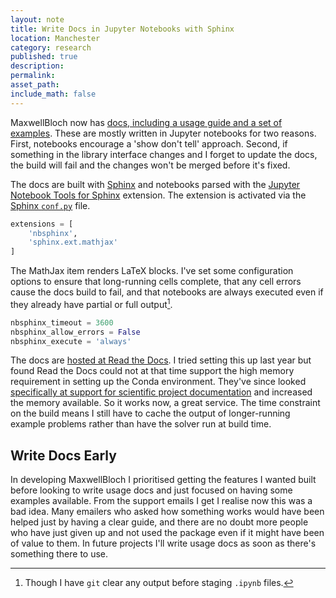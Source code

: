 ```yaml
---
layout: note
title: Write Docs in Jupyter Notebooks with Sphinx
location: Manchester
category: research
published: true
description:
permalink:
asset_path:
include_math: false
---
```


MaxwellBloch now has [docs, including a usage guide and a set of
examples][mb-docs]. These are mostly written in Jupyter notebooks for two
reasons. First, notebooks encourage a 'show don't tell' approach. Second, if
something in the library interface changes and I forget to update the docs, the
build will fail and the changes won't be merged before it's fixed.

The docs are built with [Sphinx][sphinx] and notebooks parsed with the [Jupyter
Notebook Tools for Sphinx][nbsphinx] extension. The extension is activated via
the [Sphinx `conf.py`][conf] file.
```py
extensions = [
    'nbsphinx',
    'sphinx.ext.mathjax'
]
```
The MathJax item renders LaTeX blocks. I've set some configuration options to
ensure that long-running cells complete, that any cell errors cause the docs
build to fail, and that notebooks are always executed even if they already have
partial or full output[^1].
```py
nbsphinx_timeout = 3600
nbsphinx_allow_errors = False
nbsphinx_execute = 'always'
```

The docs are [hosted at Read the Docs][mb-docs]. I tried setting this up last
year but found Read the Docs could not at that time support the high memory
requirement in setting up the Conda environment. They've since looked
[specifically at support for scientific project documentation][rtd-conda] and
increased the memory available. So it works now, a great service. The time
constraint on the build means I still have to cache the output of longer-running
example problems rather than have the solver run at build time.

## Write Docs Early

In developing MaxwellBloch I prioritised getting the features I wanted built
before looking to write usage docs and just focused on having some examples
available. From the support emails I get I realise now this was a bad idea. Many
emailers who asked how something works would have been helped just by having a
clear guide, and there are no doubt more people who have just given up and not
used the package even if it might have been of value to them. In future projects
I'll write usage docs as soon as there's something there to use.

[^1]: Though I have `git` clear any output before staging `.ipynb` files.

[sphinx]: https://www.sphinx-doc.org/
[mb-docs]: https://maxwellbloch.readthedocs.io/
[conf]: https://github.com/tpogden/maxwellbloch/blob/master/docs/conf.py
[rtd-conda]: https://blog.readthedocs.com/better-conda-support/
[nbsphinx]: https://nbsphinx.readthedocs.io/
